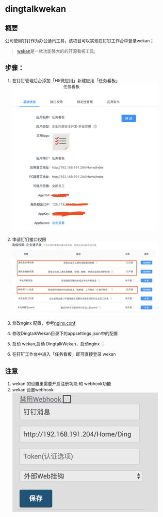 # dingtalkwekan

## 概要
公司使用钉钉作为办公通讯工具，该项目可以实现在钉钉工作台中登录wekan；

> [wekan](https://github.com/wekan/wekan)是一款功能强大的的开源看板工具;

## 步骤：

1. 在钉钉管理后台添加「H5微应用」新建应用「任务看板」
![任务看板](newdingh5app.png)

2. 申请钉钉接口权限
![申请权限](permissions.png)

3. 修改nginx 配置，参考[nginx.conf](nginx/conf/nginx.conf)

4. 修改DingtalkWekan目录下的appsettings.json中的配置

5. 启动 wekan,启动 DingtalkWekan，启动nginx ；

6. 在钉钉工作台中进入「任务看板」即可直接登录 wekan

## 注意

1. wekan 的设置里需要开启注册功能 和 webhook功能
2. wekan 设置webhook:
![webhook](dinghook.png)
